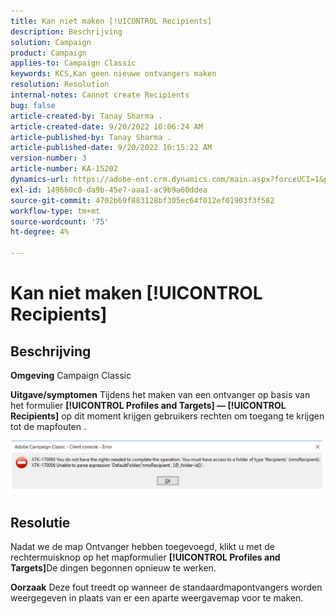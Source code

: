 ```yaml
---
title: Kan niet maken [!UICONTROL Recipients]
description: Beschrijving
solution: Campaign
product: Campaign
applies-to: Campaign Classic
keywords: KCS,Kan geen nieuwe ontvangers maken
resolution: Resolution
internal-notes: Cannot create Recipients
bug: false
article-created-by: Tanay Sharma .
article-created-date: 9/20/2022 10:06:24 AM
article-published-by: Tanay Sharma .
article-published-date: 9/20/2022 10:15:22 AM
version-number: 3
article-number: KA-15202
dynamics-url: https://adobe-ent.crm.dynamics.com/main.aspx?forceUCI=1&pagetype=entityrecord&etn=knowledgearticle&id=687448df-cb38-ed11-9db1-002248086735
exl-id: 149660c0-da9b-45e7-aaa1-ac9b9a60ddea
source-git-commit: 4702b69f883128bf305ec64f012ef01903f3f582
workflow-type: tm+mt
source-wordcount: '75'
ht-degree: 4%

---
```


# Kan niet maken [!UICONTROL Recipients]

## Beschrijving

<b>Omgeving</b>
Campaign Classic


<b>Uitgave/symptomen</b>
Tijdens het maken van een ontvanger op basis van het formulier <b>[!UICONTROL Profiles and Targets] — [!UICONTROL Recipients]</b> op dit moment krijgen gebruikers rechten om toegang te krijgen tot de mapfouten .



![](assets/___f4809700-cd38-ed11-9db1-002248086735___.png)


## Resolutie




Nadat we de map Ontvanger hebben toegevoegd, klikt u met de rechtermuisknop op het mapformulier <b>[!UICONTROL Profiles and Targets]</b>De dingen begonnen opnieuw te werken.


<b>Oorzaak</b>
Deze fout treedt op wanneer de standaardmapontvangers worden weergegeven in plaats van er een aparte weergavemap voor te maken.

